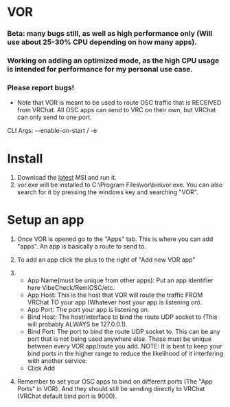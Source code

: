 # VOR
### Beta: many bugs still, as well as high performance only (Will use about 25-30% CPU depending on how many apps).
### Working on adding an optimized mode, as the high CPU usage is intended for performance for my personal use case.
### Please report bugs!
- Note that VOR is meant to be used to route OSC traffic that is RECEIVED from VRChat. All OSC apps can send to VRC on their own, but VRChat can only send to one port.

CLI Args:
--enable-on-start / -e

# Install

1. Download the [latest](https://github.com/SutekhVRC/VOR/releases/latest) MSI and run it.
2. vor.exe will be installed to C:\Program Files\vor\bin\vor.exe. You can also search for it by pressing the windows key and searching "VOR".

# Setup an app

1. Once VOR is opened go to the "Apps" tab. This is where you can add "apps". An app is basically a route to send to.

2. To add an app click the plus to the right of "Add new VOR app"

3. 
    - App Name(must be unique from other apps): Put an app identifier here VibeCheck/RemiOSC/etc.
    - App Host: This is the host that VOR will route the traffic FROM VRChat TO your app (Whatever host your app is listening on).
    - App Port: The port your app is listening on.
    - Bind Host: The host/interface to bind the route UDP socket to (This will probably ALWAYS be 127.0.0.1).
    - Bind Port: The port to bind the route UDP socket to. This can be any port that is not being used anywhere else. These must be unique between every VOR app/route you add. NOTE: It is best to keep your bind ports in the higher range to reduce the likelihood of it interfering with another service.
    - Click Add

4. Remember to set your OSC apps to bind on different ports (The "App Ports" in VOR). And they should still be sending directly to VRChat (VRChat default bind port is 9000).